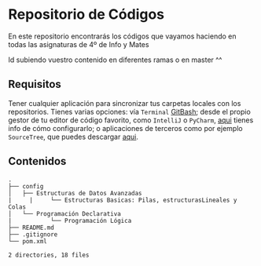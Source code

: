 Repositorio de Códigos 
======================

En este repositorio encontrarás los códigos que vayamos haciendo en todas las asignaturas de 4º de Info y Mates

Id subiendo vuestro contenido en diferentes ramas o en master ^^

Requisitos
----------

Tener cualquier aplicación para sincronizar tus carpetas locales con los repositorios. Tienes varias opciones: vía `Terminal` [GitBash](https://gitforwindows.org/); desde el propio gestor de tu editor de código favorito, como `IntelliJ` o  `PyCharm`, [aqui](https://www.jetbrains.com/help/idea/using-git-integration.html) tienes info de cómo configurarlo; o aplicaciones de terceros como por ejemplo `SourceTree`, que puedes descargar [aqui](https://www.sourcetreeapp.com/).

Contenidos
----------

```
.
├── config
│   ├── Estructuras de Datos Avanzadas
|	  |		└── Estructuras Basicas: Pilas, estructurasLineales y Colas
│   └── Programación Declarativa
|			└── Programación Lógica
├── README.md
├──	.gitignore
└── pom.xml

2 directories, 18 files
```
